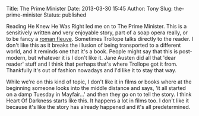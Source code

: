 Title: The Prime Minister
Date: 2013-03-30 15:45
Author: Tony
Slug: the-prime-minister
Status: published

Reading He Knew He Was Right led me on to The Prime Minister. This is a sensitively written and very enjoyable story, part of a soap opera really, or to be fancy a [roman fleuve](http://en.wikipedia.org/wiki/Novel_sequence#Roman-fleuve). Sometimes Trollope talks directly to the reader. I don't like this as it breaks the illusion of being transported to a different world, and it reminds one that it's a book. People might say that this is post-modern, but whatever it is I don't like it. Jane Austen did all that 'dear reader' stuff and I think that perhaps that's where Trollope got it from. Thankfully it's out of fashion nowadays and I'd like it to stay that way.  
  
While we're on this kind of topic, I don't like it in films or books where at the beginning someone looks into the middle distance and says, 'it all started on a damp Tuesday in Mayfair...' and then they go on to tell the story. I think Heart Of Darkness starts like this. It happens a lot in films too. I don't like it because it's like the story has already happened and it's all predetermined.
